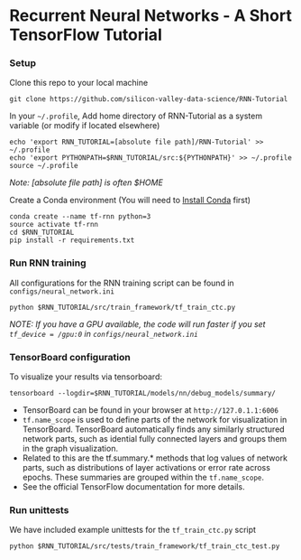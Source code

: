 # Recurrent Neural Networks  - A Short TensorFlow Tutorial

### Setup
Clone this repo to your local machine
~~~~
git clone https://github.com/silicon-valley-data-science/RNN-Tutorial
~~~~

In your `~/.profile`, Add home directory of RNN-Tutorial as a system variable (or modify if located elsewhere)
~~~~
echo 'export RNN_TUTORIAL=[absolute file path]/RNN-Tutorial' >> ~/.profile
echo 'export PYTHONPATH=$RNN_TUTORIAL/src:${PYTHONPATH}' >> ~/.profile
source ~/.profile
~~~~
_Note: [absolute file path] is often $HOME_

Create a Conda environment (You will need to [Install Conda](https://conda.io/docs/install/quick.html) first)
~~~~
conda create --name tf-rnn python=3
source activate tf-rnn
cd $RNN_TUTORIAL
pip install -r requirements.txt 
~~~~


### Run RNN training
All configurations for the RNN training script can be found in `configs/neural_network.ini`
~~~~
python $RNN_TUTORIAL/src/train_framework/tf_train_ctc.py
~~~~
_NOTE: If you have a GPU available, the code will run faster if you set `tf_device = /gpu:0` in `configs/neural_network.ini`_


### TensorBoard configuration
To visualize your results via tensorboard:
~~~~
tensorboard --logdir=$RNN_TUTORIAL/models/nn/debug_models/summary/
~~~~
- TensorBoard can be found in your browser at `http://127.0.1.1:6006`
- `tf.name_scope` is used to define parts of the network for visualization in TensorBoard. TensorBoard automatically finds any similarly structured network parts, such as idential fully connected layers and groups them in the graph visualization.
- Related to this are the tf.summary.* methods that log values of network parts, such as distributions of layer activations or error rate across epochs. These summaries are grouped within the `tf.name_scope`.
- See the official TensorFlow documentation for more details.


### Run unittests
We have included example unittests for the `tf_train_ctc.py` script
~~~~
python $RNN_TUTORIAL/src/tests/train_framework/tf_train_ctc_test.py
~~~~

